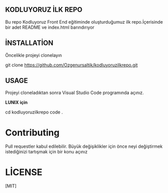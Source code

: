 ## KODLUYORUZ İLK REPO


Bu repo Kodluyoruz Front End eğitiminde oluşturduğumuz ilk repo.İçerisinde bir adet README ve index.html barındırıyor


## İNSTALLATİON

Öncelikle projeyi clonelayın


 git clone https://github.com/Ozgenursaltik/kodluyoruzilkrepo.git


## USAGE 

Projeyi cloneladıktan sonra Visual Studio Code programında açınız.

**LUNIX için**

cd kodluyoruzilkrepo code .


# Contributing

Pull requestler kabul edilebilir. Büyük değişiklikler için önce neyi değiştirmek istediğinizi tartışmak için bir konu açınız

# LİCENSE

[MIT]